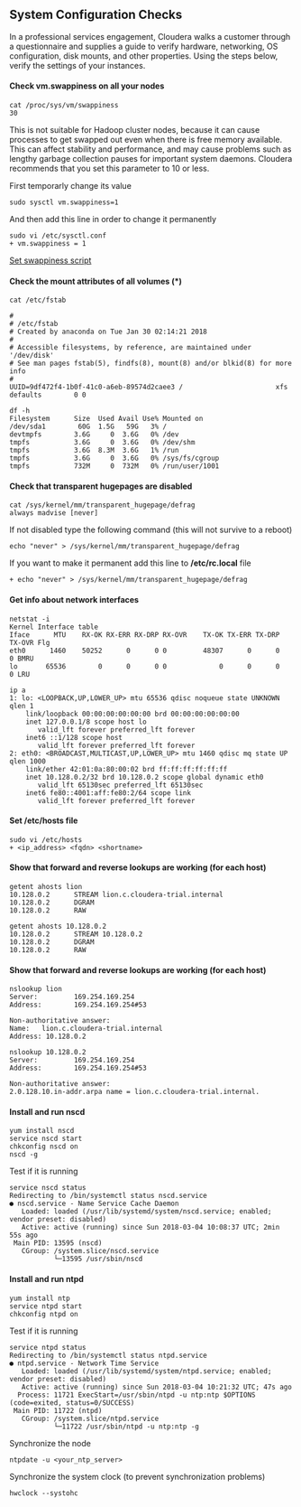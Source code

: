 ## System Configuration Checks
In a professional services engagement, Cloudera walks a customer through a questionnaire and supplies a guide to verify hardware, networking, OS configuration, disk mounts, and other properties.
Using the steps below, verify the settings of your instances.

#### Check vm.swappiness on all your nodes
```
cat /proc/sys/vm/swappiness
30
```
This is not suitable for Hadoop cluster nodes, because it can cause processes to get swapped out even when there is free memory available. This can affect stability and performance, and may cause problems such as lengthy garbage collection pauses for important system daemons. Cloudera recommends that you set this parameter to 10 or less.

First temporarly change its value
```
sudo sysctl vm.swappiness=1
```
And then add this line in order to change it permanently
```
sudo vi /etc/sysctl.conf
+ vm.swappiness = 1
```
[Set swappiness script](https://github.com/AleNegrini/Cloudera-Unix-CheatSheet/blob/master/scripts/set_swappiness_to_one.sh)

#### Check the mount attributes of all volumes (*)
```
cat /etc/fstab

#
# /etc/fstab
# Created by anaconda on Tue Jan 30 02:14:21 2018
#
# Accessible filesystems, by reference, are maintained under '/dev/disk'
# See man pages fstab(5), findfs(8), mount(8) and/or blkid(8) for more info
#
UUID=9df472f4-1b0f-41c0-a6eb-89574d2caee3 /                       xfs     defaults        0 0
```
```
df -h
Filesystem      Size  Used Avail Use% Mounted on
/dev/sda1        60G  1.5G   59G   3% /
devtmpfs        3.6G     0  3.6G   0% /dev
tmpfs           3.6G     0  3.6G   0% /dev/shm
tmpfs           3.6G  8.3M  3.6G   1% /run
tmpfs           3.6G     0  3.6G   0% /sys/fs/cgroup
tmpfs           732M     0  732M   0% /run/user/1001
```
#### Check that transparent hugepages are disabled
```
cat /sys/kernel/mm/transparent_hugepage/defrag
always madvise [never]
```
If not disabled type the following command (this will not survive to a reboot)
```
echo "never" > /sys/kernel/mm/transparent_hugepage/defrag
```
If you want to make it permanent add this line to __/etc/rc.local__ file
```
+ echo "never" > /sys/kernel/mm/transparent_hugepage/defrag
```
#### Get info about network interfaces
```
netstat -i
Kernel Interface table
Iface      MTU    RX-OK RX-ERR RX-DRP RX-OVR    TX-OK TX-ERR TX-DRP TX-OVR Flg
eth0      1460    50252      0      0 0         48307      0      0      0 BMRU
lo       65536        0      0      0 0             0      0      0      0 LRU
```
```
ip a
1: lo: <LOOPBACK,UP,LOWER_UP> mtu 65536 qdisc noqueue state UNKNOWN qlen 1
    link/loopback 00:00:00:00:00:00 brd 00:00:00:00:00:00
    inet 127.0.0.1/8 scope host lo
       valid_lft forever preferred_lft forever
    inet6 ::1/128 scope host
       valid_lft forever preferred_lft forever
2: eth0: <BROADCAST,MULTICAST,UP,LOWER_UP> mtu 1460 qdisc mq state UP qlen 1000
    link/ether 42:01:0a:80:00:02 brd ff:ff:ff:ff:ff:ff
    inet 10.128.0.2/32 brd 10.128.0.2 scope global dynamic eth0
       valid_lft 65130sec preferred_lft 65130sec
    inet6 fe80::4001:aff:fe80:2/64 scope link
       valid_lft forever preferred_lft forever
```
#### Set /etc/hosts file
```
sudo vi /etc/hosts
+ <ip_address> <fqdn> <shortname>
```
#### Show that forward and reverse lookups are working (for each host) 
```
getent ahosts lion
10.128.0.2      STREAM lion.c.cloudera-trial.internal
10.128.0.2      DGRAM
10.128.0.2      RAW
```
```
getent ahosts 10.128.0.2
10.128.0.2      STREAM 10.128.0.2
10.128.0.2      DGRAM
10.128.0.2      RAW
```
#### Show that forward and reverse lookups are working (for each host) 
```
nslookup lion
Server:         169.254.169.254
Address:        169.254.169.254#53

Non-authoritative answer:
Name:   lion.c.cloudera-trial.internal
Address: 10.128.0.2
```
```
nslookup 10.128.0.2
Server:         169.254.169.254
Address:        169.254.169.254#53

Non-authoritative answer:
2.0.128.10.in-addr.arpa name = lion.c.cloudera-trial.internal.
```
#### Install and run nscd
```
yum install nscd
service nscd start
chkconfig nscd on
nscd -g
```
Test if it is running
```
service nscd status
Redirecting to /bin/systemctl status nscd.service
● nscd.service - Name Service Cache Daemon
   Loaded: loaded (/usr/lib/systemd/system/nscd.service; enabled; vendor preset: disabled)
   Active: active (running) since Sun 2018-03-04 10:08:37 UTC; 2min 55s ago
 Main PID: 13595 (nscd)
   CGroup: /system.slice/nscd.service
           └─13595 /usr/sbin/nscd
```
#### Install and run ntpd

```
yum install ntp
service ntpd start
chkconfig ntpd on
```
Test if it is running
```
service ntpd status
Redirecting to /bin/systemctl status ntpd.service
● ntpd.service - Network Time Service
   Loaded: loaded (/usr/lib/systemd/system/ntpd.service; enabled; vendor preset: disabled)
   Active: active (running) since Sun 2018-03-04 10:21:32 UTC; 47s ago
  Process: 11721 ExecStart=/usr/sbin/ntpd -u ntp:ntp $OPTIONS (code=exited, status=0/SUCCESS)
 Main PID: 11722 (ntpd)
   CGroup: /system.slice/ntpd.service
           └─11722 /usr/sbin/ntpd -u ntp:ntp -g
```
Synchronize the node
```
ntpdate -u <your_ntp_server>
```
Synchronize the system clock (to prevent synchronization problems)
```
hwclock --systohc
```
